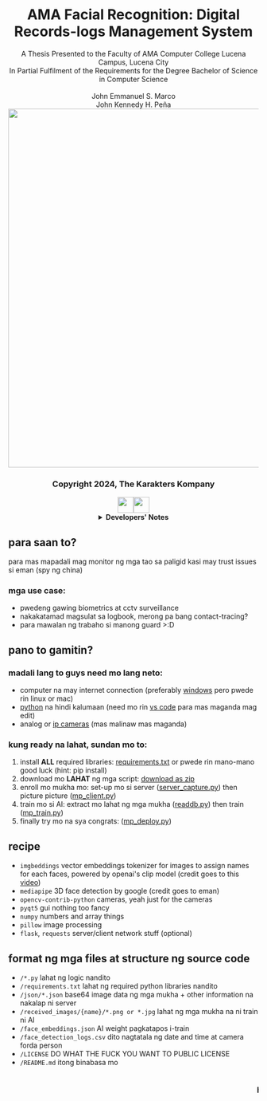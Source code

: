 <div align="center">
<h1>AMA Facial Recognition: Digital Records-logs Management System</h1>
A Thesis Presented to the Faculty of AMA Computer College Lucena Campus, Lucena City
<br>
In Partial Fulfilment of the Requirements for the Degree Bachelor of Science in Computer Science
<br>
<br>
John Emmanuel S. Marco
<br>
John Kennedy H. Peña
<br>
<img src="https://GDjkhp.github.io/img/previewai.png" width=720>
<h3>Copyright 2024, The Karakters Kompany</h3>
<a href="https://www.youtube.com/watch?v=dQw4w9WgXcQ"><img src="https://GDjkhp.github.io/img/PDF_32.png" width=32></a><a href="https://github.com/GDjkhp/ama-facial-recognition"><img src="https://GDjkhp.github.io/img/git.png" width=32></a>
<details><summary><b>Developers' Notes</b></summary>
<h3>fuck i need money so bad i need to publish this messed up paper tas need pa ma-bookbind kasi requirements potek nayan i hate college so much im dedicating this project sa lahat ng mga nasa kolehiyo pa kasi grabe dinanas ko (>_<)</h3>
<img src="https://GDjkhp.github.io/img/preview_ai.jpg" height=320>
<br>
if you enjoyed the time you wasted then it's not a waste of time <3
<br>
<a href="https://paypal.me/GDjkhp">donate kayo if you find this repo helpful, minimum lang sweldo ko sa trabaho :3</a>
<br>
halos lahat ng python script ay AI generated ni OpenAI at Claude, kaya kung may tanong kayo, wag sakin, tanong nyo sa kanila XD
</details>
</div>

## para saan to?
para mas mapadali mag monitor ng mga tao sa paligid kasi may trust issues si eman (spy ng china)

### mga use case:
* pwedeng gawing biometrics at cctv surveillance
* nakakatamad magsulat sa logbook, merong pa bang contact-tracing?
* para mawalan ng trabaho si manong guard >:D

## pano to gamitin?
### madali lang to guys need mo lang neto:
* computer na may internet connection (preferably [windows](https://www.microsoft.com/en-us/windows) pero pwede rin linux or mac)
* [python](https://www.python.org) na hindi kalumaan (need mo rin [vs code](https://code.visualstudio.com) para mas maganda mag edit)
* analog or [ip cameras](https://en.wikipedia.org/wiki/IP_camera) (mas malinaw mas maganda)

### kung ready na lahat, sundan mo to:
1. install **ALL** required libraries: [requirements.txt](https://gdjkhp.github.io/ama-facial-recognition/requirements.txt) or pwede rin mano-mano good luck (hint: pip install)
2. download mo **LAHAT** ng mga script: [download as zip](https://github.com/GDjkhp/ama-facial-recognition/archive/refs/heads/master.zip)
3. enroll mo mukha mo: set-up mo si server ([server_capture.py](https://gdjkhp.github.io/ama-facial-recognition/server_capture.py)) then picture picture ([mp_client.py](https://gdjkhp.github.io/ama-facial-recognition/mp_client.py))
4. train mo si AI: extract mo lahat ng mga mukha ([readdb.py](https://gdjkhp.github.io/ama-facial-recognition/readdb.py)) then train ([mp_train.py](https://gdjkhp.github.io/ama-facial-recognition/mp_train.py))
5. finally try mo na sya congrats: ([mp_deploy.py](https://gdjkhp.github.io/ama-facial-recognition/mp_deploy.py))

## recipe
* `imgbeddings` vector embeddings tokenizer for images to assign names for each faces, powered by openai's clip model (credit goes to this [video](https://www.youtube.com/watch?v=Y0dLgtF4IHM))
* `mediapipe` 3D face detection by google (credit goes to eman)
* `opencv-contrib-python` cameras, yeah just for the cameras
* `pyqt5` gui nothing too fancy
* `numpy` numbers and array things
* `pillow` image processing
* `flask`, `requests` server/client network stuff (optional)

## format ng mga files at structure ng source code
* `/*.py` lahat ng logic nandito
* `/requirements.txt` lahat ng required python libraries nandito
* `/json/*.json` base64 image data ng mga mukha + other information na nakalap ni server
* `/received_images/{name}/*.png or *.jpg` lahat ng mga mukha na ni train ni AI
* `/face_embeddings.json` AI weight pagkatapos i-train
* `/face_detection_logs.csv` dito nagtatala ng date and time at camera forda person
* `/LICENSE` DO WHAT THE FUCK YOU WANT TO PUBLIC LICENSE
* `/README.md` itong binabasa mo

<marquee><h3>hindi rito kasama node.js server at client code, gamitin nyo nalang server_capture.py at mp_client.py pero kung need nyo to, chat nyo nalang si eman (O_o)</h3></marquee>